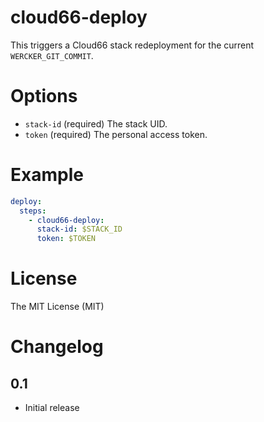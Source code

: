 # cloud66-deploy

This triggers a Cloud66 stack redeployment for the current `WERCKER_GIT_COMMIT`.

# Options

* `stack-id` (required) The stack UID.
* `token` (required) The personal access token.

# Example

``` yaml
deploy:
  steps:
    - cloud66-deploy:
      stack-id: $STACK_ID
      token: $TOKEN
```

# License

The MIT License (MIT)

# Changelog

## 0.1

- Initial release
